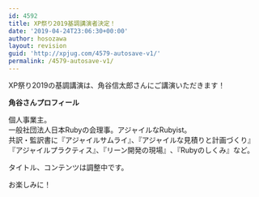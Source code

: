 ```yaml
---
id: 4592
title: XP祭り2019基調講演者決定！
date: '2019-04-24T23:06:30+00:00'
author: hosozawa
layout: revision
guid: 'http://xpjug.com/4579-autosave-v1/'
permalink: /4579-autosave-v1/
---
```


XP祭り2019の基調講演は、角谷信太郎さんにご講演いただきます！

**角谷さんプロフィール**

個人事業主。  
一般社団法人日本Rubyの会理事。アジャイルなRubyist<wbr></wbr>。  
共訳・監訳書に『アジャイルサムライ』、『アジャイルな見積りと<wbr></wbr>計画づくり』『アジャイルプラクティス』、『リーン開発の現場』<wbr></wbr>、『Rubyのしくみ』など。

タイトル、コンテンツは調整中です。

お楽しみに！